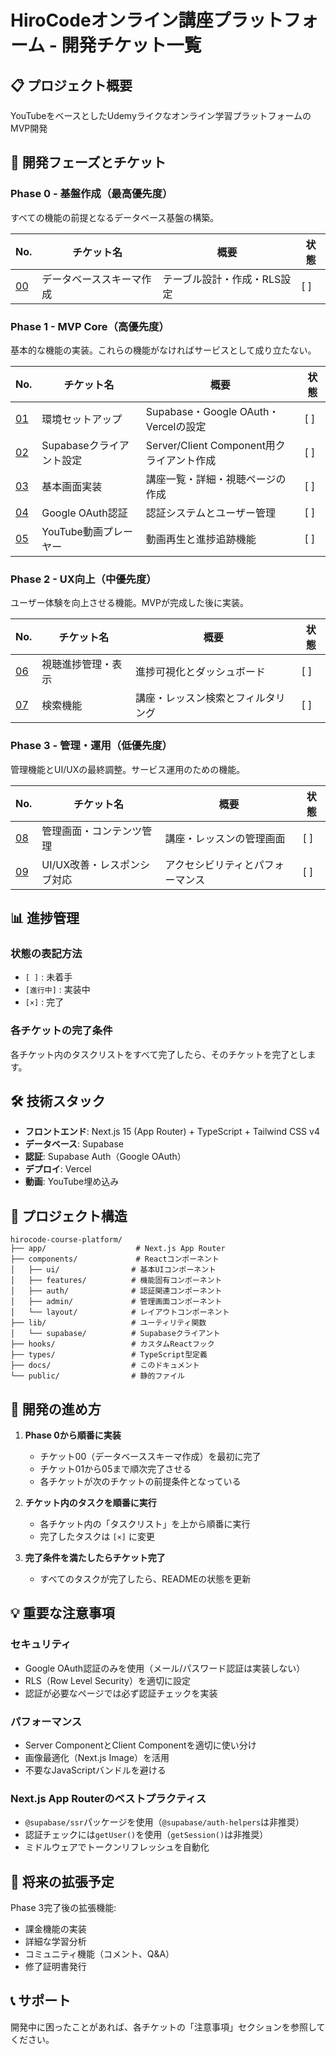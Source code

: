 # HiroCodeオンライン講座プラットフォーム - 開発チケット一覧

## 📋 プロジェクト概要

YouTubeをベースとしたUdemyライクなオンライン学習プラットフォームのMVP開発

## 🚀 開発フェーズとチケット

### Phase 0 - 基盤作成（最高優先度）

すべての機能の前提となるデータベース基盤の構築。

| No. | チケット名 | 概要 | 状態 |
|-----|-----------|------|------|
| [00](./00-database-schema-creation.md) | データベーススキーマ作成 | テーブル設計・作成・RLS設定 | [ ] |

### Phase 1 - MVP Core（高優先度）

基本的な機能の実装。これらの機能がなければサービスとして成り立たない。

| No. | チケット名 | 概要 | 状態 |
|-----|-----------|------|------|
| [01](./01-environment-setup.md) | 環境セットアップ | Supabase・Google OAuth・Vercelの設定 | [ ] |
| [02](./02-supabase-client-setup.md) | Supabaseクライアント設定 | Server/Client Component用クライアント作成 | [ ] |
| [03](./03-basic-pages-implementation.md) | 基本画面実装 | 講座一覧・詳細・視聴ページの作成 | [ ] |
| [04](./04-google-oauth-authentication.md) | Google OAuth認証 | 認証システムとユーザー管理 | [ ] |
| [05](./05-youtube-video-player.md) | YouTube動画プレーヤー | 動画再生と進捗追跡機能 | [ ] |

### Phase 2 - UX向上（中優先度）

ユーザー体験を向上させる機能。MVPが完成した後に実装。

| No. | チケット名 | 概要 | 状態 |
|-----|-----------|------|------|
| [06](./06-progress-tracking.md) | 視聴進捗管理・表示 | 進捗可視化とダッシュボード | [ ] |
| [07](./07-search-functionality.md) | 検索機能 | 講座・レッスン検索とフィルタリング | [ ] |

### Phase 3 - 管理・運用（低優先度）

管理機能とUI/UXの最終調整。サービス運用のための機能。

| No. | チケット名 | 概要 | 状態 |
|-----|-----------|------|------|
| [08](./08-admin-dashboard.md) | 管理画面・コンテンツ管理 | 講座・レッスンの管理画面 | [ ] |
| [09](./09-ui-ux-improvements.md) | UI/UX改善・レスポンシブ対応 | アクセシビリティとパフォーマンス | [ ] |

## 📊 進捗管理

### 状態の表記方法
- `[ ]` : 未着手
- `[進行中]` : 実装中
- `[×]` : 完了

### 各チケットの完了条件
各チケット内のタスクリストをすべて完了したら、そのチケットを完了とします。

## 🛠️ 技術スタック

- **フロントエンド**: Next.js 15 (App Router) + TypeScript + Tailwind CSS v4
- **データベース**: Supabase
- **認証**: Supabase Auth（Google OAuth）
- **デプロイ**: Vercel
- **動画**: YouTube埋め込み

## 📁 プロジェクト構造

```
hirocode-course-platform/
├── app/                    # Next.js App Router
├── components/             # Reactコンポーネント
│   ├── ui/                # 基本UIコンポーネント
│   ├── features/          # 機能固有コンポーネント
│   ├── auth/              # 認証関連コンポーネント
│   ├── admin/             # 管理画面コンポーネント
│   └── layout/            # レイアウトコンポーネント
├── lib/                   # ユーティリティ関数
│   └── supabase/          # Supabaseクライアント
├── hooks/                 # カスタムReactフック
├── types/                 # TypeScript型定義
├── docs/                  # このドキュメント
└── public/                # 静的ファイル
```

## 🎯 開発の進め方

1. **Phase 0から順番に実装**
   - チケット00（データベーススキーマ作成）を最初に完了
   - チケット01から05まで順次完了させる
   - 各チケットが次のチケットの前提条件となっている

2. **チケット内のタスクを順番に実行**
   - 各チケット内の「タスクリスト」を上から順番に実行
   - 完了したタスクは `[×]` に変更

3. **完了条件を満たしたらチケット完了**
   - すべてのタスクが完了したら、READMEの状態を更新

## 💡 重要な注意事項

### セキュリティ
- Google OAuth認証のみを使用（メール/パスワード認証は実装しない）
- RLS（Row Level Security）を適切に設定
- 認証が必要なページでは必ず認証チェックを実装

### パフォーマンス
- Server ComponentとClient Componentを適切に使い分け
- 画像最適化（Next.js Image）を活用
- 不要なJavaScriptバンドルを避ける

### Next.js App Routerのベストプラクティス
- `@supabase/ssr`パッケージを使用（`@supabase/auth-helpers`は非推奨）
- 認証チェックには`getUser()`を使用（`getSession()`は非推奨）
- ミドルウェアでトークンリフレッシュを自動化

## 🚀 将来の拡張予定

Phase 3完了後の拡張機能:
- 課金機能の実装
- 詳細な学習分析
- コミュニティ機能（コメント、Q&A）
- 修了証明書発行

## 📞 サポート

開発中に困ったことがあれば、各チケットの「注意事項」セクションを参照してください。